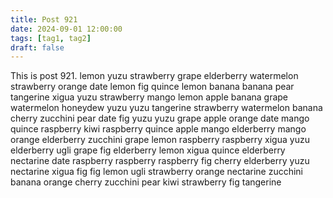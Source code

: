 ```yaml
---
title: Post 921
date: 2024-09-01 12:00:00
tags: [tag1, tag2]
draft: false
---
```

This is post 921.
lemon
yuzu
strawberry
grape
elderberry
watermelon
strawberry
orange
date
lemon
fig
quince
lemon
banana
banana
pear
tangerine
xigua
yuzu
strawberry
mango
lemon
apple
banana
grape
watermelon
honeydew
yuzu
yuzu
tangerine
strawberry
watermelon
banana
cherry
zucchini
pear
date
fig
yuzu
yuzu
grape
apple
orange
date
mango
quince
raspberry
kiwi
raspberry
quince
apple
mango
elderberry
mango
orange
elderberry
zucchini
grape
lemon
raspberry
raspberry
xigua
yuzu
elderberry
ugli
grape
fig
elderberry
lemon
xigua
quince
elderberry
nectarine
date
raspberry
raspberry
raspberry
fig
cherry
elderberry
yuzu
nectarine
xigua
fig
fig
lemon
ugli
strawberry
orange
nectarine
zucchini
banana
orange
cherry
zucchini
pear
kiwi
strawberry
fig
tangerine

